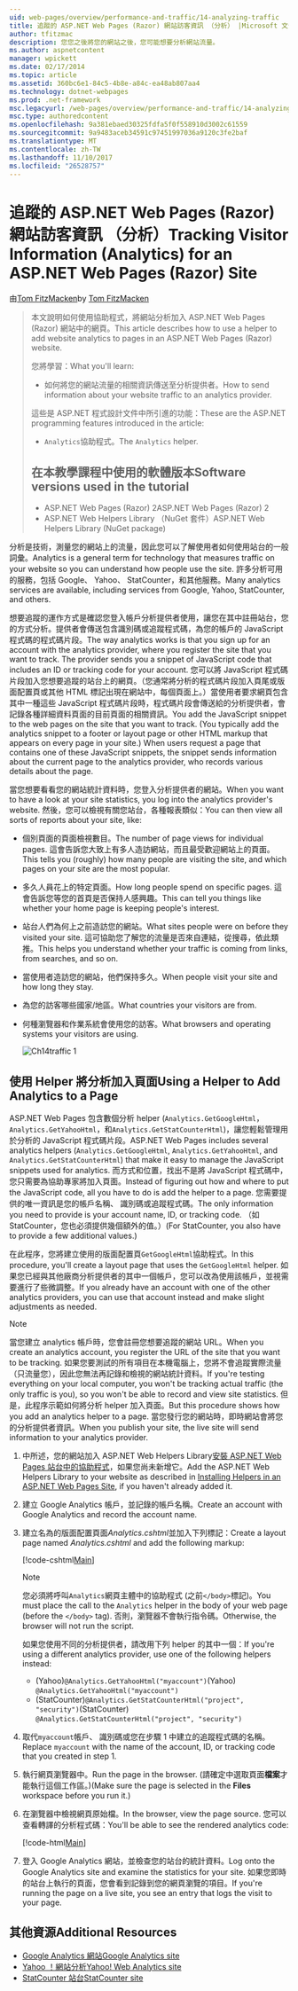 ```yaml
---
uid: web-pages/overview/performance-and-traffic/14-analyzing-traffic
title: 追蹤的 ASP.NET Web Pages (Razor) 網站訪客資訊 （分析） |Microsoft 文件
author: tfitzmac
description: 您您之後將您的網站之後，您可能想要分析網站流量。
ms.author: aspnetcontent
manager: wpickett
ms.date: 02/17/2014
ms.topic: article
ms.assetid: 360bc6e1-84c5-4b8e-a84c-ea48ab807aa4
ms.technology: dotnet-webpages
ms.prod: .net-framework
msc.legacyurl: /web-pages/overview/performance-and-traffic/14-analyzing-traffic
msc.type: authoredcontent
ms.openlocfilehash: 9a381ebaed30325fdfa5f0f558910d3002c61559
ms.sourcegitcommit: 9a9483aceb34591c97451997036a9120c3fe2baf
ms.translationtype: MT
ms.contentlocale: zh-TW
ms.lasthandoff: 11/10/2017
ms.locfileid: "26528757"
---
```

<a name="tracking-visitor-information-analytics-for-an-aspnet-web-pages-razor-site"></a><span data-ttu-id="d4a69-103">追蹤的 ASP.NET Web Pages (Razor) 網站訪客資訊 （分析）</span><span class="sxs-lookup"><span data-stu-id="d4a69-103">Tracking Visitor Information (Analytics) for an ASP.NET Web Pages (Razor) Site</span></span>
====================
<span data-ttu-id="d4a69-104">由[Tom FitzMacken](https://github.com/tfitzmac)</span><span class="sxs-lookup"><span data-stu-id="d4a69-104">by [Tom FitzMacken](https://github.com/tfitzmac)</span></span>

> <span data-ttu-id="d4a69-105">本文說明如何使用協助程式，將網站分析加入 ASP.NET Web Pages (Razor) 網站中的網頁。</span><span class="sxs-lookup"><span data-stu-id="d4a69-105">This article describes how to use a helper to add website analytics to pages in an ASP.NET Web Pages (Razor) website.</span></span>
> 
> <span data-ttu-id="d4a69-106">您將學習：</span><span class="sxs-lookup"><span data-stu-id="d4a69-106">What you'll learn:</span></span>
> 
> - <span data-ttu-id="d4a69-107">如何將您的網站流量的相關資訊傳送至分析提供者。</span><span class="sxs-lookup"><span data-stu-id="d4a69-107">How to send information about your website traffic to an analytics provider.</span></span>
> 
> <span data-ttu-id="d4a69-108">這些是 ASP.NET 程式設計文件中所引進的功能：</span><span class="sxs-lookup"><span data-stu-id="d4a69-108">These are the ASP.NET programming features introduced in the article:</span></span>
> 
> - <span data-ttu-id="d4a69-109">`Analytics`協助程式。</span><span class="sxs-lookup"><span data-stu-id="d4a69-109">The `Analytics` helper.</span></span>
>   
> 
> ## <a name="software-versions-used-in-the-tutorial"></a><span data-ttu-id="d4a69-110">在本教學課程中使用的軟體版本</span><span class="sxs-lookup"><span data-stu-id="d4a69-110">Software versions used in the tutorial</span></span>
> 
> 
> - <span data-ttu-id="d4a69-111">ASP.NET Web Pages (Razor) 2</span><span class="sxs-lookup"><span data-stu-id="d4a69-111">ASP.NET Web Pages (Razor) 2</span></span>
> - <span data-ttu-id="d4a69-112">ASP.NET Web Helpers Library （NuGet 套件）</span><span class="sxs-lookup"><span data-stu-id="d4a69-112">ASP.NET Web Helpers Library (NuGet package)</span></span>


<span data-ttu-id="d4a69-113">分析是技術，測量您的網站上的流量，因此您可以了解使用者如何使用站台的一般詞彙。</span><span class="sxs-lookup"><span data-stu-id="d4a69-113">Analytics is a general term for technology that measures traffic on your website so you can understand how people use the site.</span></span> <span data-ttu-id="d4a69-114">許多分析可用的服務，包括 Google、 Yahoo、 StatCounter，和其他服務。</span><span class="sxs-lookup"><span data-stu-id="d4a69-114">Many analytics services are available, including services from Google, Yahoo, StatCounter, and others.</span></span>

<span data-ttu-id="d4a69-115">想要追蹤的運作方式是確認您登入帳戶分析提供者使用，讓您在其中註冊站台，您的方式分析。提供者會傳送包含識別碼或追蹤程式碼，為您的帳戶的 JavaScript 程式碼的程式碼片段。</span><span class="sxs-lookup"><span data-stu-id="d4a69-115">The way analytics works is that you sign up for an account with the analytics provider, where you register the site that you want to track. The provider sends you a snippet of JavaScript code that includes an ID or tracking code for your account.</span></span> <span data-ttu-id="d4a69-116">您可以將 JavaScript 程式碼片段加入您想要追蹤的站台上的網頁。（您通常將分析的程式碼片段加入頁尾或版面配置頁或其他 HTML 標記出現在網站中，每個頁面上。）當使用者要求網頁包含其中一種這些 JavaScript 程式碼片段時，程式碼片段會傳送給的分析提供者，會記錄各種詳細資料頁面的目前頁面的相關資訊。</span><span class="sxs-lookup"><span data-stu-id="d4a69-116">You add the JavaScript snippet to the web pages on the site that you want to track. (You typically add the analytics snippet to a footer or layout page or other HTML markup that appears on every page in your site.) When users request a page that contains one of these JavaScript snippets, the snippet sends information about the current page to the analytics provider, who records various details about the page.</span></span>

<span data-ttu-id="d4a69-117">當您想要看看您的網站統計資料時，您登入分析提供者的網站。</span><span class="sxs-lookup"><span data-stu-id="d4a69-117">When you want to have a look at your site statistics, you log into the analytics provider's website.</span></span> <span data-ttu-id="d4a69-118">然後，您可以檢視有關您站台，各種報表類似：</span><span class="sxs-lookup"><span data-stu-id="d4a69-118">You can then view all sorts of reports about your site, like:</span></span>

- <span data-ttu-id="d4a69-119">個別頁面的頁面檢視數目。</span><span class="sxs-lookup"><span data-stu-id="d4a69-119">The number of page views for individual pages.</span></span> <span data-ttu-id="d4a69-120">這會告訴您大致上有多人造訪網站，而且最受歡迎網站上的頁面。</span><span class="sxs-lookup"><span data-stu-id="d4a69-120">This tells you (roughly) how many people are visiting the site, and which pages on your site are the most popular.</span></span>
- <span data-ttu-id="d4a69-121">多久人員花上的特定頁面。</span><span class="sxs-lookup"><span data-stu-id="d4a69-121">How long people spend on specific pages.</span></span> <span data-ttu-id="d4a69-122">這會告訴您等您的首頁是否保持人感興趣。</span><span class="sxs-lookup"><span data-stu-id="d4a69-122">This can tell you things like whether your home page is keeping people's interest.</span></span>
- <span data-ttu-id="d4a69-123">站台人們為何上之前造訪您的網站。</span><span class="sxs-lookup"><span data-stu-id="d4a69-123">What sites people were on before they visited your site.</span></span> <span data-ttu-id="d4a69-124">這可協助您了解您的流量是否來自連結，從搜尋，依此類推。</span><span class="sxs-lookup"><span data-stu-id="d4a69-124">This helps you understand whether your traffic is coming from links, from searches, and so on.</span></span>
- <span data-ttu-id="d4a69-125">當使用者造訪您的網站，他們保持多久。</span><span class="sxs-lookup"><span data-stu-id="d4a69-125">When people visit your site and how long they stay.</span></span>
- <span data-ttu-id="d4a69-126">為您的訪客哪些國家/地區。</span><span class="sxs-lookup"><span data-stu-id="d4a69-126">What countries your visitors are from.</span></span>
- <span data-ttu-id="d4a69-127">何種瀏覽器和作業系統會使用您的訪客。</span><span class="sxs-lookup"><span data-stu-id="d4a69-127">What browsers and operating systems your visitors are using.</span></span>

    ![Ch14traffic 1](14-analyzing-traffic/_static/image1.jpg)

## <a name="using-a-helper-to-add-analytics-to-a-page"></a><span data-ttu-id="d4a69-129">使用 Helper 將分析加入頁面</span><span class="sxs-lookup"><span data-stu-id="d4a69-129">Using a Helper to Add Analytics to a Page</span></span>

<span data-ttu-id="d4a69-130">ASP.NET Web Pages 包含數個分析 helper (`Analytics.GetGoogleHtml`， `Analytics.GetYahooHtml`，和`Analytics.GetStatCounterHtml`)，讓您輕鬆管理用於分析的 JavaScript 程式碼片段。</span><span class="sxs-lookup"><span data-stu-id="d4a69-130">ASP.NET Web Pages includes several analytics helpers (`Analytics.GetGoogleHtml`, `Analytics.GetYahooHtml`, and `Analytics.GetStatCounterHtml`) that make it easy to manage the JavaScript snippets used for analytics.</span></span> <span data-ttu-id="d4a69-131">而方式和位置，找出不是將 JavaScript 程式碼中，您只需要為協助專家將加入頁面。</span><span class="sxs-lookup"><span data-stu-id="d4a69-131">Instead of figuring out how and where to put the JavaScript code, all you have to do is add the helper to a page.</span></span> <span data-ttu-id="d4a69-132">您需要提供的唯一資訊是您的帳戶名稱、 識別碼或追蹤程式碼。</span><span class="sxs-lookup"><span data-stu-id="d4a69-132">The only information you need to provide is your account name, ID, or tracking code.</span></span> <span data-ttu-id="d4a69-133">（如 StatCounter，您也必須提供幾個額外的值。）</span><span class="sxs-lookup"><span data-stu-id="d4a69-133">(For StatCounter, you also have to provide a few additional values.)</span></span>

<span data-ttu-id="d4a69-134">在此程序，您將建立使用的版面配置頁`GetGoogleHtml`協助程式。</span><span class="sxs-lookup"><span data-stu-id="d4a69-134">In this procedure, you'll create a layout page that uses the `GetGoogleHtml` helper.</span></span> <span data-ttu-id="d4a69-135">如果您已經與其他廠商分析提供者的其中一個帳戶，您可以改為使用該帳戶，並視需要進行了些微調整。</span><span class="sxs-lookup"><span data-stu-id="d4a69-135">If you already have an account with one of the other analytics providers, you can use that account instead and make slight adjustments as needed.</span></span>

> [!NOTE]
> <span data-ttu-id="d4a69-136">當您建立 analytics 帳戶時，您會註冊您想要追蹤的網站 URL。</span><span class="sxs-lookup"><span data-stu-id="d4a69-136">When you create an analytics account, you register the URL of the site that you want to be tracking.</span></span> <span data-ttu-id="d4a69-137">如果您要測試的所有項目在本機電腦上，您將不會追蹤實際流量 （只流量您），因此您無法再記錄和檢視的網站統計資料。</span><span class="sxs-lookup"><span data-stu-id="d4a69-137">If you're testing everything on your local computer, you won't be tracking actual traffic (the only traffic is you), so you won't be able to record and view site statistics.</span></span> <span data-ttu-id="d4a69-138">但是，此程序示範如何將分析 helper 加入頁面。</span><span class="sxs-lookup"><span data-stu-id="d4a69-138">But this procedure shows how you add an analytics helper to a page.</span></span> <span data-ttu-id="d4a69-139">當您發行您的網站時，即時網站會將您的分析提供者資訊。</span><span class="sxs-lookup"><span data-stu-id="d4a69-139">When you publish your site, the live site will send information to your analytics provider.</span></span>


1. <span data-ttu-id="d4a69-140">中所述，您的網站加入 ASP.NET Web Helpers Library[安裝 ASP.NET Web Pages 站台中的協助程式](https://go.microsoft.com/fwlink/?LinkId=252372)，如果您尚未新增它。</span><span class="sxs-lookup"><span data-stu-id="d4a69-140">Add the ASP.NET Web Helpers Library to your website as described in [Installing Helpers in an ASP.NET Web Pages Site](https://go.microsoft.com/fwlink/?LinkId=252372), if you haven't already added it.</span></span>
2. <span data-ttu-id="d4a69-141">建立 Google Analytics 帳戶，並記錄的帳戶名稱。</span><span class="sxs-lookup"><span data-stu-id="d4a69-141">Create an account with Google Analytics and record the account name.</span></span>
3. <span data-ttu-id="d4a69-142">建立名為的版面配置頁面*Analytics.cshtml*並加入下列標記：</span><span class="sxs-lookup"><span data-stu-id="d4a69-142">Create a layout page named *Analytics.cshtml* and add the following markup:</span></span>

    [!code-cshtml[Main](14-analyzing-traffic/samples/sample1.cshtml)]

    > [!NOTE]
    > <span data-ttu-id="d4a69-143">您必須將呼叫`Analytics`網頁主體中的協助程式 (之前`</body>`標記)。</span><span class="sxs-lookup"><span data-stu-id="d4a69-143">You must place the call to the `Analytics` helper in the body of your web page (before the `</body>` tag).</span></span> <span data-ttu-id="d4a69-144">否則，瀏覽器不會執行指令碼。</span><span class="sxs-lookup"><span data-stu-id="d4a69-144">Otherwise, the browser will not run the script.</span></span>

    <span data-ttu-id="d4a69-145">如果您使用不同的分析提供者，請改用下列 helper 的其中一個：</span><span class="sxs-lookup"><span data-stu-id="d4a69-145">If you're using a different analytics provider, use one of the following helpers instead:</span></span>

    - <span data-ttu-id="d4a69-146">(Yahoo)`@Analytics.GetYahooHtml("myaccount")`</span><span class="sxs-lookup"><span data-stu-id="d4a69-146">(Yahoo) `@Analytics.GetYahooHtml("myaccount")`</span></span>
    - <span data-ttu-id="d4a69-147">(StatCounter)`@Analytics.GetStatCounterHtml("project", "security")`</span><span class="sxs-lookup"><span data-stu-id="d4a69-147">(StatCounter) `@Analytics.GetStatCounterHtml("project", "security")`</span></span>
4. <span data-ttu-id="d4a69-148">取代`myaccount`帳戶、 識別碼或您在步驟 1 中建立的追蹤程式碼的名稱。</span><span class="sxs-lookup"><span data-stu-id="d4a69-148">Replace `myaccount` with the name of the account, ID, or tracking code that you created in step 1.</span></span>
5. <span data-ttu-id="d4a69-149">執行網頁瀏覽器中。</span><span class="sxs-lookup"><span data-stu-id="d4a69-149">Run the page in the browser.</span></span> <span data-ttu-id="d4a69-150">(請確定中選取頁面**檔案**才能執行這個工作區。)</span><span class="sxs-lookup"><span data-stu-id="d4a69-150">(Make sure the page is selected in the **Files** workspace before you run it.)</span></span>
6. <span data-ttu-id="d4a69-151">在瀏覽器中檢視網頁原始檔。</span><span class="sxs-lookup"><span data-stu-id="d4a69-151">In the browser, view the page source.</span></span> <span data-ttu-id="d4a69-152">您可以查看轉譯的分析程式碼：</span><span class="sxs-lookup"><span data-stu-id="d4a69-152">You'll be able to see the rendered analytics code:</span></span>

    [!code-html[Main](14-analyzing-traffic/samples/sample2.html)]
7. <span data-ttu-id="d4a69-153">登入 Google Analytics 網站，並檢查您的站台的統計資料。</span><span class="sxs-lookup"><span data-stu-id="d4a69-153">Log onto the Google Analytics site and examine the statistics for your site.</span></span> <span data-ttu-id="d4a69-154">如果您即時的站台上執行的頁面，您會看到記錄到您的網頁瀏覽的項目。</span><span class="sxs-lookup"><span data-stu-id="d4a69-154">If you're running the page on a live site, you see an entry that logs the visit to your page.</span></span>

<a id="Additional_Resources"></a>
## <a name="additional-resources"></a><span data-ttu-id="d4a69-155">其他資源</span><span class="sxs-lookup"><span data-stu-id="d4a69-155">Additional Resources</span></span>

- [<span data-ttu-id="d4a69-156">Google Analytics 網站</span><span class="sxs-lookup"><span data-stu-id="d4a69-156">Google Analytics site</span></span>](https://www.google.com/analytics/)
- [<span data-ttu-id="d4a69-157">Yahoo ！網站分析</span><span class="sxs-lookup"><span data-stu-id="d4a69-157">Yahoo! Web Analytics site</span></span>](http://help.yahoo.com/l/us/yahoo/ywa/)
- [<span data-ttu-id="d4a69-158">StatCounter 站台</span><span class="sxs-lookup"><span data-stu-id="d4a69-158">StatCounter site</span></span>](http://statcounter.com/)
